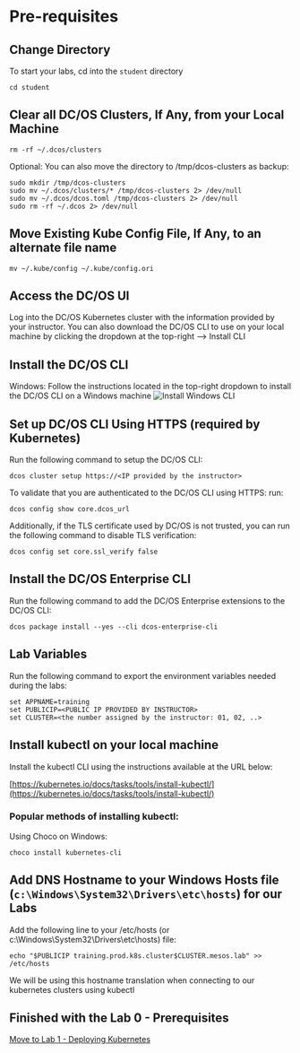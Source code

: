 # Pre-requisites

## Change Directory
To start your labs, cd into the `student` directory
```
cd student
```

## Clear all DC/OS Clusters, If Any, from your Local Machine
```
rm -rf ~/.dcos/clusters
```

Optional: You can also move the directory to /tmp/dcos-clusters as backup:
```
sudo mkdir /tmp/dcos-clusters
sudo mv ~/.dcos/clusters/* /tmp/dcos-clusters 2> /dev/null
sudo mv ~/.dcos/dcos.toml /tmp/dcos-clusters 2> /dev/null
sudo rm -rf ~/.dcos 2> /dev/null
```

## Move Existing Kube Config File, If Any, to an alternate file name
```
mv ~/.kube/config ~/.kube/config.ori
```

## Access the DC/OS UI
Log into the DC/OS Kubernetes cluster with the information provided by your instructor. You can also download the DC/OS CLI to use on your local machine by clicking the dropdown at the top-right --> Install CLI

## Install the DC/OS CLI

Windows:
Follow the instructions located in the top-right dropdown to install the DC/OS CLI on a Windows machine
![Install Windows CLI](https://github.com/djannot/dcos-kubernetes-training/blob/master/images/lab0_1.png)

## Set up DC/OS CLI Using HTTPS (required by Kubernetes)
Run the following command to setup the DC/OS CLI:
```
dcos cluster setup https://<IP provided by the instructor>
```

To validate that you are authenticated to the DC/OS CLI using HTTPS: run:
```
dcos config show core.dcos_url
```

Additionally, if the TLS certificate used by DC/OS is not trusted, you can run the following command to disable TLS verification:
```
dcos config set core.ssl_verify false
```

## Install the DC/OS Enterprise CLI
Run the following command to add the DC/OS Enterprise extensions to the DC/OS CLI:

```
dcos package install --yes --cli dcos-enterprise-cli
```

## Lab Variables
Run the following command to export the environment variables needed during the labs:

```
set APPNAME=training
set PUBLICIP=<PUBLIC IP PROVIDED BY INSTRUCTOR>
set CLUSTER=<the number assigned by the instructor: 01, 02, ..>
```

## Install kubectl on your local machine
Install the kubectl CLI using the instructions available at the URL below:

[https://kubernetes.io/docs/tasks/tools/install-kubectl/](https://kubernetes.io/docs/tasks/tools/install-kubectl/)

### Popular methods of installing kubectl:

Using Choco on Windows:
```
choco install kubernetes-cli
```

## Add DNS Hostname to your Windows Hosts file (`c:\Windows\System32\Drivers\etc\hosts`) for our Labs
Add the following line to your /etc/hosts (or c:\Windows\System32\Drivers\etc\hosts) file:
```
echo "$PUBLICIP training.prod.k8s.cluster$CLUSTER.mesos.lab" >> /etc/hosts
```

We will be using this hostname translation when connecting to our kubernetes clusters using kubectl


## Finished with the Lab 0 - Prerequisites

[Move to Lab 1 - Deploying Kubernetes](https://github.com/djannot/dcos-kubernetes-training/blob/master/labs/windows_WIP/lab1_deploying_kubernetes.md)
